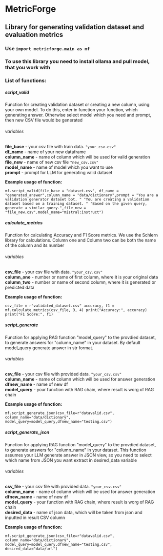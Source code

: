 # **MetricForge**
## Library for generating validation dataset and evaluation metrics

### Use  `import metricforge.main as mf`  
### To use this library you need to install ollama and pull model, that you work with
### List of functions:

##### script_valid


Function for creating validation dataset or creating a new column, using your own model. 
To do this, enter in function your function, which generating answer. 
Otherwise select model which you need and prompt, then new CSV file would be generated

###### variables
**file_base** - your csv file with train data. `"your_csv.csv"` <br />
**df_name** - name of your new dataframe <br />
**column_name** - name of column which will be used for valid generation <br />
**file_new** - name of new csv file `"new_csv.csv"` <br />
**model_name** - name of model which you want to use <br />
**prompt** - prompt for LLM for generating valid dataset <br />

**Example usage of function:**

`mf.script_valid(file_base = "dataset.csv", df_name = "generated_answer",column_name = "data/dictionary",prompt = "You are a validation generator dataset bot. "
                                                                                     "You are creating a validation dataset based on a training dataset. "
                                                                                     "Based on the given query, generate a similar query.",file_new = "file_new.csv",model_name="mistral:instruct")`

##### calculate_metrics

Function for calculating Accuracy and F1 Score metrics. We use the Schlern library for calculations. Column one and Column two can be both the name of the column and its number

###### variables
**csv_file** - your csv file with data. `"your_csv.csv"` <br /> 
**column_one** - number or name of first column, where it is your original data <br /> 
**column_two** - number or name of second column, where it is generated or predicted data <br />

**Example usage of function:**

`csv_file = r"validated_dataset.csv"
accuracy, f1 = mf.calculate_metrics(csv_file, 3, 4)
print("Accuracy:", accuracy)
print("F1 Score:", f1)`

##### script_generate

Function for applying RAG function "model_query" to the provdied dataset, to generate answers for "column_name" in your dataset. By default model_query generate answer in str format.

###### variables

**csv_file** - your csv file with provided data. `"your_csv.csv"` <br />
**column_name** - name of column which will be used for answer generation <br />
**dfnew_name** - name of new df <br />
**model_query** - your function with RAG chain, where result is worg of RAG chain <br />

**Example usage of function:**

`mf.script_generate_json(csv_file=r"datavalid.csv", column_name="data/dictionary",
                   model_query=model_query,dfnew_name="testing.csv")`

##### script_generate_json

Function for applying RAG function "model_query" to the provdied dataset, to generate answers for "column_name" in your dataset. This function assumes your LLM generate answer in JSON view, so you need to select which name from JSON you want extract in desired_data variable

###### variables

**csv_file** - your csv file with provided data. `"your_csv.csv"` <br />
**column_name** - name of column which will be used for answer generation <br />
**dfnew_name** - name of new df <br />
**model_query** - your function with RAG chain, where result is worg of RAG chain <br />
**desired_data** - name of json data, which will be taken from json and inputted in result CSV column <br />

**Example usage of function:**

`mf.script_generate_json(csv_file=r"datavalid.csv", column_name="data/dictionary",
                   model_query=model_query,dfnew_name="testing.csv", desired_data="data/url")`
